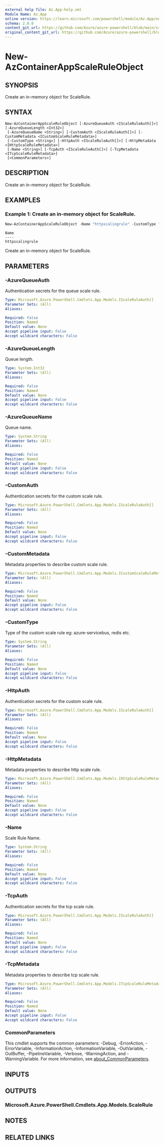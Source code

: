 ```yaml
---
external help file: Az.App-help.xml
Module Name: Az.App
online version: https://learn.microsoft.com/powershell/module/Az.App/new-azcontainerappscaleruleobject
schema: 2.0.0
content_git_url: https://github.com/Azure/azure-powershell/blob/main/src/App/App/help/New-AzContainerAppScaleRuleObject.md
original_content_git_url: https://github.com/Azure/azure-powershell/blob/main/src/App/App/help/New-AzContainerAppScaleRuleObject.md
---
```


# New-AzContainerAppScaleRuleObject

## SYNOPSIS
Create an in-memory object for ScaleRule.

## SYNTAX

```
New-AzContainerAppScaleRuleObject [-AzureQueueAuth <IScaleRuleAuth[]>] [-AzureQueueLength <Int32>]
 [-AzureQueueName <String>] [-CustomAuth <IScaleRuleAuth[]>] [-CustomMetadata <ICustomScaleRuleMetadata>]
 [-CustomType <String>] [-HttpAuth <IScaleRuleAuth[]>] [-HttpMetadata <IHttpScaleRuleMetadata>]
 [-Name <String>] [-TcpAuth <IScaleRuleAuth[]>] [-TcpMetadata <ITcpScaleRuleMetadata>]
 [<CommonParameters>]
```

## DESCRIPTION
Create an in-memory object for ScaleRule.

## EXAMPLES

### Example 1: Create an in-memory object for ScaleRule.
```powershell
New-AzContainerAppScaleRuleObject -Name "httpscalingrule" -CustomType "http" -AzureQueueLength 30 -AzureQueueName azps-containerapp
```

```output
Name
----
httpscalingrule
```

Create an in-memory object for ScaleRule.

## PARAMETERS

### -AzureQueueAuth
Authentication secrets for the queue scale rule.

```yaml
Type: Microsoft.Azure.PowerShell.Cmdlets.App.Models.IScaleRuleAuth[]
Parameter Sets: (All)
Aliases:

Required: False
Position: Named
Default value: None
Accept pipeline input: False
Accept wildcard characters: False
```

### -AzureQueueLength
Queue length.

```yaml
Type: System.Int32
Parameter Sets: (All)
Aliases:

Required: False
Position: Named
Default value: None
Accept pipeline input: False
Accept wildcard characters: False
```

### -AzureQueueName
Queue name.

```yaml
Type: System.String
Parameter Sets: (All)
Aliases:

Required: False
Position: Named
Default value: None
Accept pipeline input: False
Accept wildcard characters: False
```

### -CustomAuth
Authentication secrets for the custom scale rule.

```yaml
Type: Microsoft.Azure.PowerShell.Cmdlets.App.Models.IScaleRuleAuth[]
Parameter Sets: (All)
Aliases:

Required: False
Position: Named
Default value: None
Accept pipeline input: False
Accept wildcard characters: False
```

### -CustomMetadata
Metadata properties to describe custom scale rule.

```yaml
Type: Microsoft.Azure.PowerShell.Cmdlets.App.Models.ICustomScaleRuleMetadata
Parameter Sets: (All)
Aliases:

Required: False
Position: Named
Default value: None
Accept pipeline input: False
Accept wildcard characters: False
```

### -CustomType
Type of the custom scale rule
        eg: azure-servicebus, redis etc.

```yaml
Type: System.String
Parameter Sets: (All)
Aliases:

Required: False
Position: Named
Default value: None
Accept pipeline input: False
Accept wildcard characters: False
```

### -HttpAuth
Authentication secrets for the custom scale rule.

```yaml
Type: Microsoft.Azure.PowerShell.Cmdlets.App.Models.IScaleRuleAuth[]
Parameter Sets: (All)
Aliases:

Required: False
Position: Named
Default value: None
Accept pipeline input: False
Accept wildcard characters: False
```

### -HttpMetadata
Metadata properties to describe http scale rule.

```yaml
Type: Microsoft.Azure.PowerShell.Cmdlets.App.Models.IHttpScaleRuleMetadata
Parameter Sets: (All)
Aliases:

Required: False
Position: Named
Default value: None
Accept pipeline input: False
Accept wildcard characters: False
```

### -Name
Scale Rule Name.

```yaml
Type: System.String
Parameter Sets: (All)
Aliases:

Required: False
Position: Named
Default value: None
Accept pipeline input: False
Accept wildcard characters: False
```

### -TcpAuth
Authentication secrets for the tcp scale rule.

```yaml
Type: Microsoft.Azure.PowerShell.Cmdlets.App.Models.IScaleRuleAuth[]
Parameter Sets: (All)
Aliases:

Required: False
Position: Named
Default value: None
Accept pipeline input: False
Accept wildcard characters: False
```

### -TcpMetadata
Metadata properties to describe tcp scale rule.

```yaml
Type: Microsoft.Azure.PowerShell.Cmdlets.App.Models.ITcpScaleRuleMetadata
Parameter Sets: (All)
Aliases:

Required: False
Position: Named
Default value: None
Accept pipeline input: False
Accept wildcard characters: False
```

### CommonParameters
This cmdlet supports the common parameters: -Debug, -ErrorAction, -ErrorVariable, -InformationAction, -InformationVariable, -OutVariable, -OutBuffer, -PipelineVariable, -Verbose, -WarningAction, and -WarningVariable. For more information, see [about_CommonParameters](http://go.microsoft.com/fwlink/?LinkID=113216).

## INPUTS

## OUTPUTS

### Microsoft.Azure.PowerShell.Cmdlets.App.Models.ScaleRule

## NOTES

## RELATED LINKS
